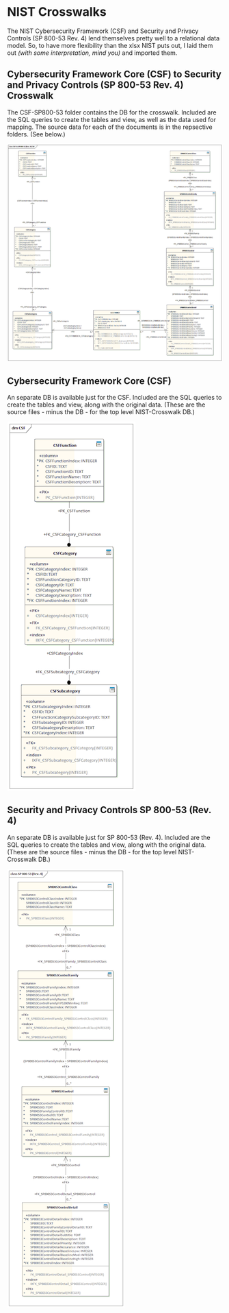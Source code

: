 # NIST Crosswalks

The NIST Cybersecurity Framework (CSF) and Security and Privacy Controls (SP 800-53 Rev. 4) lend themselves pretty well to a relational data model.
So, to have more flexibility than the xlsx NIST puts out, I laid them out *(with some interpretation, mind you)* and imported them.


## Cybersecurity Framework Core (CSF) to Security and Privacy Controls (SP 800-53 Rev. 4) Crosswalk

The CSF-SP800-53 folder contains the DB for the crosswalk.  Included are the SQL queries to create the tables and view,
as well as the data used for mapping.  The source data for each of the documents is in the repsective folders.  (See below.)

![CSF to SP 800-53 Data Model](/images/CSF-SP800-53.gif)


## Cybersecurity Framework Core (CSF)

An separate DB is available just for the CSF.  Included are the SQL queries to create the tables and view, 
along with the original data.  (These are the source files - minus the DB - for the top level NIST-Crosswalk DB.)

![CSF Data Model](/images/CSF.gif)


## Security and Privacy Controls SP 800-53 (Rev. 4)

An separate DB is available just for SP 800-53 (Rev. 4).  Included are the SQL queries to create the tables and view, 
along with the original data.  (These are the source files - minus the DB - for the top level NIST-Crosswalk DB.)

![SP 800-53 Data Model](/images/SP800-53.gif)



